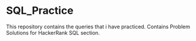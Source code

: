 # SQL_Practice
This repository contains the queries that i have practiced. 
Contains Problem Solutions for HackerRank SQL section.
